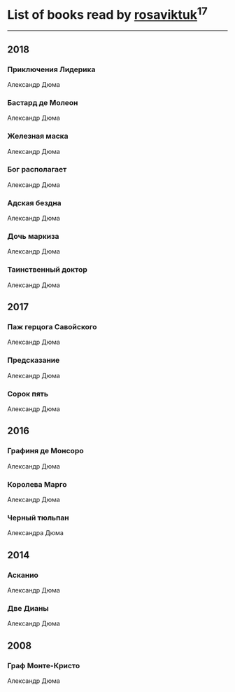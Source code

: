 # List of books read by [rosaviktuk](http://vk.com/id31359243)<sup>17</sup>
---

## 2018

### Приключения Лидерика
Александр Дюма


### Бастард де Молеон
Александр Дюма


### Железная маска
Александр Дюма


### Бог располагает
Александр Дюма


### Адская бездна
Александр Дюма


### Дочь маркиза
Александр Дюма


### Таинственный доктор
Александр Дюма



## 2017

### Паж герцога Савойского
Александр Дюма


### Предсказание
Александр Дюма


### Сорок пять
Александр Дюма



## 2016

### Графиня де Монсоро
Александр Дюма


### Королева Марго
Александр Дюма


### Черный тюльпан
Александра Дюма



## 2014

### Асканио
Александр Дюма




### Две Дианы
Александр Дюма



## 2008

### Граф Монте-Кристо
Александр Дюма



